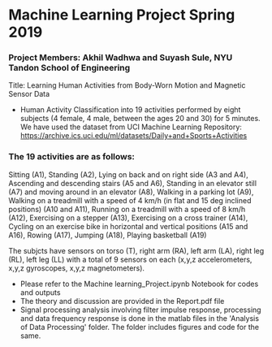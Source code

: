 # Machine Learning Project Spring 2019

### Project Members: Akhil Wadhwa and Suyash Sule, NYU Tandon School of Engineering
Title: Learning Human Activities from Body-Worn Motion and Magnetic Sensor Data

- Human Activity Classification into 19 activities performed by eight subjects (4 female, 4 male, between the ages 20 and 30) for 5 minutes. We have used the dataset from UCI Machine Learning Repository: https://archive.ics.uci.edu/ml/datasets/Daily+and+Sports+Activities

### The 19 activities are as follows: 

Sitting (A1), 
Standing (A2), 
Lying on back and on right side (A3 and A4), 
Ascending and descending stairs (A5 and A6), 
Standing in an elevator still (A7) and moving around in an elevator (A8), 
Walking in a parking lot (A9), 
Walking on a treadmill with a speed of 4 km/h (in flat and 15 deg inclined positions) (A10 and A11), 
Running on a treadmill with a speed of 8 km/h (A12), 
Exercising on a stepper (A13), 
Exercising on a cross trainer (A14), 
Cycling on an exercise bike in horizontal and vertical positions (A15 and A16), 
Rowing (A17), 
Jumping (A18), 
Playing basketball (A19)

The subjcts have sensors on torso (T), right arm (RA), left arm (LA), right leg (RL), left leg (LL) with a total of 9 sensors on each (x,y,z accelerometers, x,y,z gyroscopes, x,y,z magnetometers). 


- Please refer to the Machine learning_Project.ipynb Notebook for codes and outputs
- The theory and discussion are provided in the Report.pdf file
- Signal processing analysis involving filter impulse response, processing and data frequency response is done in the matlab files in the 'Analysis of Data Processing' folder. The folder includes figures and code for the same.
